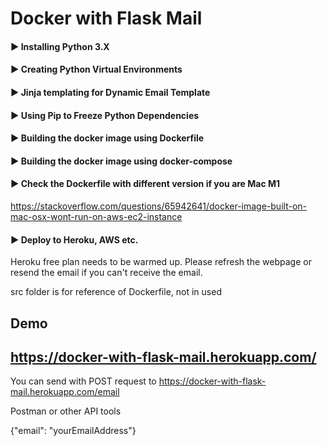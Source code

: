 # Docker with Flask Mail

#### ► Installing Python 3.X

#### ► Creating Python Virtual Environments

#### ► Jinja templating for Dynamic Email Template

#### ► Using Pip to Freeze Python Dependencies

#### ► Building the docker image using Dockerfile

#### ► Building the docker image using docker-compose

#### ► Check the Dockerfile with different version if you are Mac M1

https://stackoverflow.com/questions/65942641/docker-image-built-on-mac-osx-wont-run-on-aws-ec2-instance

#### ► Deploy to Heroku, AWS etc.

Heroku free plan needs to be warmed up. Please refresh the webpage or resend the email if you can't receive the email.

src folder is for reference of Dockerfile, not in used

## Demo

## https://docker-with-flask-mail.herokuapp.com/

You can send with POST request to https://docker-with-flask-mail.herokuapp.com/email

Postman or other API tools

{"email": "yourEmailAddress"}

